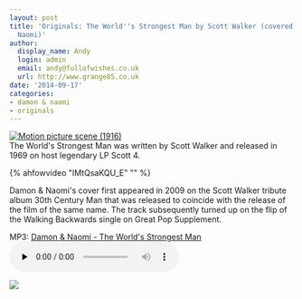 ```yaml
---
layout: post
title: 'Originals: The World''s Strongest Man by Scott Walker (covered by Damon and
  Naomi)'
author:
  display_name: Andy
  login: admin
  email: andy@fullofwishes.co.uk
  url: http://www.grange85.co.uk
date: '2014-09-17'
categories:
- damon & naomi
- originals
---
```

<p><a href="https://www.flickr.com/photos/floridamemory/3798096297" title="Motion picture scene (1916) by Florida Memory, on Flickr"><img class="aligncenter" src="https://farm3.staticflickr.com/2634/3798096297_fb71f075fe_o.jpg" alt="Motion picture scene (1916)"></a><br />
The World's Strongest Man was written by Scott Walker and released in 1969 on host legendary LP Scott 4.<br />

{% ahfowvideo "IMtQsaKQU_E" "" %}

<p>Damon & Naomi's cover first appeared in 2009 on the Scott Walker tribute album 30th Century Man that was released to coincide with the release of the film of the same name. The track subsequently turned up on the flip of the Walking Backwards single on Great Pop Supplement.</p>
<p>MP3: <a href="https://media.fullofwishes.co.uk/03-damon_and_naomi/audio/damon-and-naomi-the-worlds-strongest-man.mp3">Damon & Naomi - The World's Strongest Man</a><audio src="https://media.fullofwishes.co.uk/03-damon_and_naomi/audio/damon-and-naomi-the-worlds-strongest-man.mp3" preload="none" controls /></p>
<p><img src="https://media.fullofwishes.co.uk/03-damon_and_naomi/sleeves/dan_walking-backwards_f_001.jpg" class="aligncenter" /></p>
